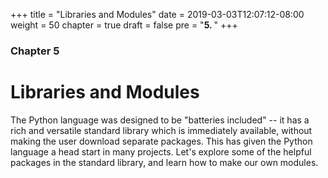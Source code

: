+++
title = "Libraries and Modules"
date = 2019-03-03T12:07:12-08:00
weight = 50
chapter = true
draft = false
pre = "<b>5. </b>"
+++

### Chapter 5

# Libraries and Modules

The Python language was designed to be "batteries included" -- it has a rich and versatile standard library which is immediately available, without making the user download separate packages. This has given the Python language a head start in many projects. Let's explore some of the helpful packages in the standard library, and learn how to make our own modules.